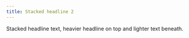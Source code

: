 ```yaml
---
title: Stacked headline 2
---
```

Stacked headline text, heavier headline on top and lighter text beneath.